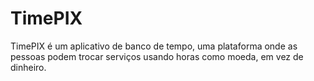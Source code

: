 # TimePIX
TimePIX é um aplicativo de banco de tempo, uma plataforma onde as pessoas podem trocar serviços usando horas como moeda, em vez de dinheiro.
